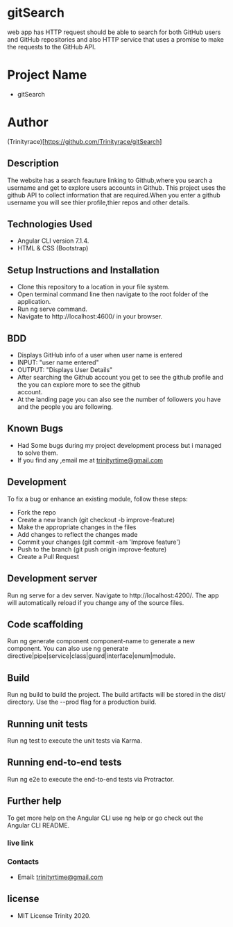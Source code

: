 # gitSearch
web app has HTTP request should be able to search for both GitHub users and GitHub repositories and also HTTP service that uses a promise to make the requests to the GitHub API. 

# Project Name
- gitSearch

# Author
(Trinityrace)[https://github.com/Trinityrace/gitSearch]

## Description
The website has a search feauture linking to Github,where you search a username and get to explore users accounts in Github. This project uses the github API to collect information that are required.When you enter a github username you will see thier profile,thier repos and other details.

## Technologies Used
- Angular CLI version 7.1.4.
- HTML & CSS (Bootstrap)

## Setup Instructions and Installation
- Clone this repository to a location in your file system.
- Open terminal command line then navigate to the root folder of the application.
- Run ng serve command.
- Navigate to http://localhost:4600/ in your browser.

## BDD
- Displays GitHub info of a user when user name is entered
- INPUT: "user name entered"
- OUTPUT: "Displays User Details"
- After searching the Github account you get to see the github profile and the you can explore more to see the github      
  account.
- At the landing page you can also see the number of followers you have and the people you are following.

## Known Bugs
- Had Some bugs during my project development process but i managed to solve them.
- If you find any ,email me at trinityrtime@gmail.com

## Development
To fix a bug or enhance an existing module, follow these steps:
- Fork the repo
- Create a new branch (git checkout -b improve-feature)
- Make the appropriate changes in the files
- Add changes to reflect the changes made
- Commit your changes (git commit -am 'Improve feature')
- Push to the branch (git push origin improve-feature)
- Create a Pull Request

## Development server
Run ng serve for a dev server. Navigate to http://localhost:4200/. The app will automatically reload if you change any of the source files.

## Code scaffolding
Run ng generate component component-name to generate a new component. You can also use ng generate directive|pipe|service|class|guard|interface|enum|module.

## Build
Run ng build to build the project. The build artifacts will be stored in the dist/ directory. Use the --prod flag for a production build.

## Running unit tests
Run ng test to execute the unit tests via Karma.

## Running end-to-end tests
Run ng e2e to execute the end-to-end tests via Protractor.

## Further help
To get more help on the Angular CLI use ng help or go check out the Angular CLI README.

### live link
### Contacts
- Email: trinityrtime@gmail.com

## license
- MIT License Trinity 2020.
